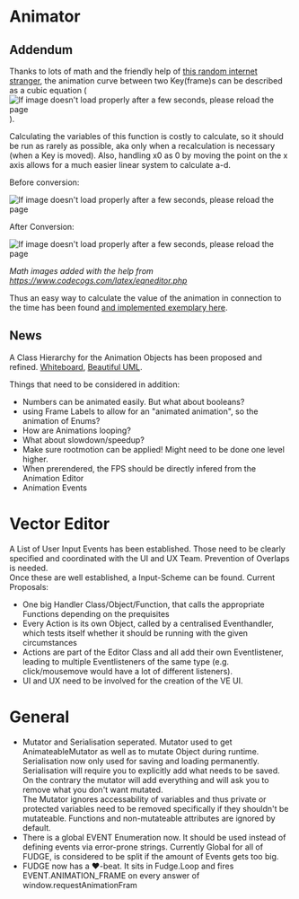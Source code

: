 # Animator
## Addendum

Thanks to lots of math and the friendly help of [this random internet stranger](https://math.stackexchange.com/questions/3173469/calculate-cubic-equation-from-two-points-and-two-slopes-variably/3173881#3173881), the animation curve between two Key(frame)s can be described as a cubic equation (<img src="https://latex.codecogs.com/gif.latex?f(x)=ax^3&plus;bx^2&plus;cx&plus;d" title="f(x)=ax^3+bx^2+cx+d" alt="If image doesn't load properly after a few seconds, please reload the page"/>).  

Calculating the variables of this function is costly to calculate, so it should be run as rarely as possible, aka only when a recalculation is necessary (when a Key is moved). Also, handling x0 as 0 by moving the point on the x axis allows for a much easier linear system to calculate a-d.  

Before conversion:  

<img src="https://latex.codecogs.com/gif.latex?\left\{&space;\begin{array}{rcl}&space;a&=&&space;\frac{\left(m_0&plus;m_1\right)&space;\left(x_0-x_1\right)-2&space;y_0&plus;2&space;y_1}{\left(x_0-x_1\right){}^3}&space;\\&space;b&=&&space;\frac{-m_0&space;\left(x_0-x_1\right)&space;\left(x_0&plus;2&space;x_1\right)&plus;m_1&space;\left(-2&space;x_0^2&plus;x_1&space;x_0&plus;x_1^2\right)&plus;3&space;\left(x_0&plus;x_1\right)&space;\left(y_0-y_1\right)}{\left(x_0-x_1\right){}^3}&space;\\&space;c&=&&space;\frac{m_1&space;x_0&space;\left(x_0-x_1\right)&space;\left(x_0&plus;2&space;x_1\right)-x_1&space;\left(m_0&space;\left(-2&space;x_0^2&plus;x_1&space;x_0&plus;x_1^2\right)&plus;6&space;x_0&space;\left(y_0-y_1\right)\right)}{\left(x_0-x_1\right){}^3}&space;\\&space;d&=&&space;\frac{\left(x_0-3&space;x_1\right)&space;y_1&space;x_0^2&plus;x_1&space;\left(x_0&space;\left(x_1-x_0\right)&space;\left(m_1&space;x_0&plus;m_0&space;x_1\right)-x_1&space;\left(x_1-3&space;x_0\right)&space;y_0\right)}{\left(x_0-x_1\right){}^3}&space;\\&space;\end{array}&space;\right." title="\left\{ \begin{array}{rcl} a&=& \frac{\left(m_0+m_1\right) \left(x_0-x_1\right)-2 y_0+2 y_1}{\left(x_0-x_1\right){}^3} \\ b&=& \frac{-m_0 \left(x_0-x_1\right) \left(x_0+2 x_1\right)+m_1 \left(-2 x_0^2+x_1 x_0+x_1^2\right)+3 \left(x_0+x_1\right) \left(y_0-y_1\right)}{\left(x_0-x_1\right){}^3} \\ c&=& \frac{m_1 x_0 \left(x_0-x_1\right) \left(x_0+2 x_1\right)-x_1 \left(m_0 \left(-2 x_0^2+x_1 x_0+x_1^2\right)+6 x_0 \left(y_0-y_1\right)\right)}{\left(x_0-x_1\right){}^3} \\ d&=& \frac{\left(x_0-3 x_1\right) y_1 x_0^2+x_1 \left(x_0 \left(x_1-x_0\right) \left(m_1 x_0+m_0 x_1\right)-x_1 \left(x_1-3 x_0\right) y_0\right)}{\left(x_0-x_1\right){}^3} \\ \end{array} \right." alt="If image doesn't load properly after a few seconds, please reload the page"/>

After Conversion:  

<img src="https://latex.codecogs.com/gif.latex?\left\{&space;\begin{array}{rcl}&space;a&=&&space;\frac{\left(-x_1\right)\left(m_0&plus;m_1\right)&space;-2&space;y_0&plus;2&space;y_1}{\left(-x_1\right){}^3}&space;\\&space;b&=&&space;\frac{m_1-m_0-3ax_1^2}{2x_1}&space;\\&space;c&=&&space;m_0&space;\\&space;d&=&&space;y_0&space;\\&space;\end{array}&space;\right." title="\left\{ \begin{array}{rcl} a&=& \frac{\left(-x_1\right)\left(m_0+m_1\right) -2 y_0+2 y_1}{\left(-x_1\right){}^3} \\ b&=& \frac{m_1-m_0-3ax_1^2}{2x_1} \\ c&=& m_0 \\ d&=& y_0 \\ \end{array} \right." alt="If image doesn't load properly after a few seconds, please reload the page" />

_Math images added with the help from https://www.codecogs.com/latex/eqneditor.php_

Thus an easy way to calculate the value of the animation in connection to the time has been found [and implemented exemplary here](https://jirkadelloro.github.io/FUDGE/Experiments/Lukas/Canvas/10_animation2/).

## News
A Class Hierarchy for the Animation Objects has been proposed and refined. [Whiteboard](https://github.com/JirkaDellOro/FUDGE/blob/master/Design/Logs/190410_Whiteboard3.jpg), [Beautiful UML](http://www.plantuml.com/plantuml/proxy?fmt=svg&cache=no&src=https://jirkadelloro.github.io/FUDGE/Experiments/Lukas/PlantUML/01_Classdiagram/Animations.puml).

Things that need to be considered in addition:  
- Numbers can be animated easily. But what about booleans?
- using Frame Labels to allow for an "animated animation", so the animation of Enums?
- How are Animations looping?
- What about slowdown/speedup?
- Make sure rootmotion can be applied! Might need to be done one level higher.
- When prerendered, the FPS should be directly infered from the Animation Editor
- Animation Events

# Vector Editor

A List of User Input Events has been established. Those need to be clearly specified and coordinated with the UI and UX Team. Prevention of Overlaps is needed.  
Once these are well established, a Input-Scheme can be found. Current Proposals:
- One big Handler Class/Object/Function, that calls the appropriate Functions depending on the prequisites
- Every Action is its own Object, called by a centralised Eventhandler, which tests itself whether it should be running with the given circumstances  
- Actions are part of the Editor Class and all add their own Eventlistener, leading to multiple Eventlisteners of the same type (e.g. click/mousemove would have a lot of different listeners).
- UI and UX need to be involved for the creation of the VE UI.

# General

- Mutator and Serialisation seperated. Mutator used to get AnimateableMutator as well as to mutate Object during runtime. Serialisation now only used for saving and loading permanently.  
Serialisation will require you to explicitly add what needs to be saved. On the contrary the mutator will add everything and will ask you to remove what you don't want mutated.  
The Mutator ignores accessability of variables and thus private or protected variables need to be removed specifically if they shouldn't be mutateable. Functions and non-mutateable attributes are ignored by default.  
- There is a global EVENT Enumeration now. It should be used instead of defining events via error-prone strings. Currently Global for all of FUDGE, is considered to be split if the amount of Events gets too big.  
- FUDGE now has a ♥-beat. It sits in Fudge.Loop and fires EVENT.ANIMATION_FRAME on every answer of window.requestAnimationFram
